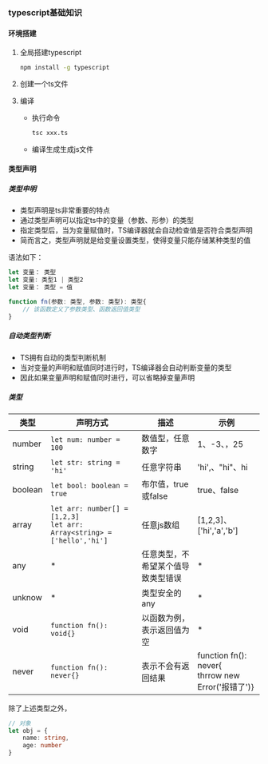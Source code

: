 ### typescript基础知识

#### 环境搭建

1. 全局搭建typescript

   ~~~bash
   npm install -g typescript
   ~~~

2. 创建一个ts文件

3. 编译

   * 执行命令

     ~~~bash
     tsc xxx.ts
     ~~~

   * 编译生成生成js文件

#### 类型声明

##### 类型申明

* 类型声明是ts非常重要的特点
* 通过类型声明可以指定ts中的变量（参数、形参）的类型
* 指定类型后，当为变量赋值时，TS编译器就会自动检查值是否符合类型声明
* 简而言之，类型声明就是给变量设置类型，使得变量只能存储某种类型的值

语法如下：

~~~ts
let 变量： 类型
let 变量: 类型1 | 类型2
let 变量： 类型 = 值

function fn(参数: 类型, 参数: 类型): 类型{
    // 该函数定义了参数类型、函数返回值类型
}
~~~

##### 自动类型判断

* TS拥有自动的类型判断机制
* 当对变量的声明和赋值同时进行时，TS编译器会自动判断变量的类型
* 因此如果变量声明和赋值同时进行，可以省略掉变量声明

##### 类型

| 类型    | 声明方式                                                     | 描述                               | 示例                                                   |
| ------- | ------------------------------------------------------------ | ---------------------------------- | ------------------------------------------------------ |
| number  | `let num: number = 100`                                      | 数值型，任意数字                   | 1、-3、，25                                            |
| string  | `let str: string = 'hi'`                                     | 任意字符串                         | 'hi',、"hi"、hi                                        |
| boolean | `let bool: boolean = true`                                   | 布尔值，true或false                | true、false                                            |
| array   | `let arr: number[] = [1,2,3]`<br />`let arr: Array<string> = ['hello','hi']` | 任意js数组                         | [1,2,3]、['hi','a','b']                                |
| any     | *                                                            | 任意类型，不希望某个值导致类型错误 | *                                                      |
| unknow  | *                                                            | 类型安全的any                      | *                                                      |
| void    | `function fn(): void{}`                                      | 以函数为例，表示返回值为空         | *                                                      |
| never   | `function fn(): never{}`                                     | 表示不会有返回结果                 | function fn(): never{<br />thrrow new Error('报错了')} |

除了上述类型之外，

~~~ts
// 对象
let obj = {
    name: string,
	age: number
}
~~~

